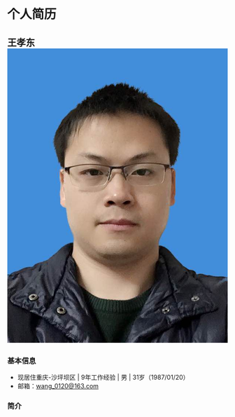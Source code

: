 # 个人简历
## 王孝东 ![证件照](./wxd_id_photo.jpg)
### 基本信息 
* 现居住重庆-沙坪坝区 | 9年工作经验 | 男 | 31岁（1987/01/20）
* 邮箱：wang_0120@163.com

### 简介
        


    